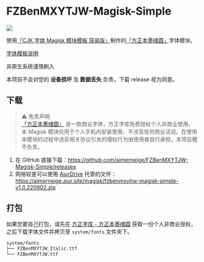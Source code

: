 # FZBenMXYTJW-Magisk-Simple

![](https://cdn1.foundertype.com/fontmanage/Public/img/5c50148140fc9.jpg)

使用[「CJK 字体 Magisk 模块模板 简易版」](https://github.com/lxgw/simple-cjk-font-magisk-module-template)制作的[「方正本墨绪圆」](https://www.foundertype.com/index.php/FontInfo/index/id/684)字体模块。

[字体模板说明](README-lxgw.md)

非原生系统谨慎刷入

本项目不会对您的 **设备损坏** 及 **数据丢失** 负责，下载 release 视为同意。

## 下载

> :warning: 免责声明\
> [「方正本墨绪圆」](https://www.foundertype.com/index.php/FontInfo/index/id/684) 是一款商业字体，方正字库免费授权个人非商业使用，本 Magisk 模块仅用于个人手机内安装使用，不涉及任何商业活动。在使用本模块的过程中违反相关协议引发的侵权行为由使用者自行承担，本项目概不负责。

1. 在 GitHub 直接下载：<https://github.com/aimerneige/FZBenMXYTJW-Magisk-Simple/releases>
2. 网络较差可以使用 [AiurDrive](https://github.com/AiursoftWeb/AiurDrive) 托管的文件：<https://aimerneige.aiur.site/magisk/fzbenmxytjw-magisk-simple-v1.0.220802.zip>

## 打包

如果您要自己打包，请先在 [方正字库 - 方正本墨绪圆](https://www.foundertype.com/index.php/FontInfo/index/id/684) 获取一份个人非商业授权，之后下载字体文件并拷贝至 `system/fonts` 文件夹下。

```bash
system/fonts
├── FZBenMXYTJW_Italic.ttf
└── FZBenMXYTJW.ttf
```

